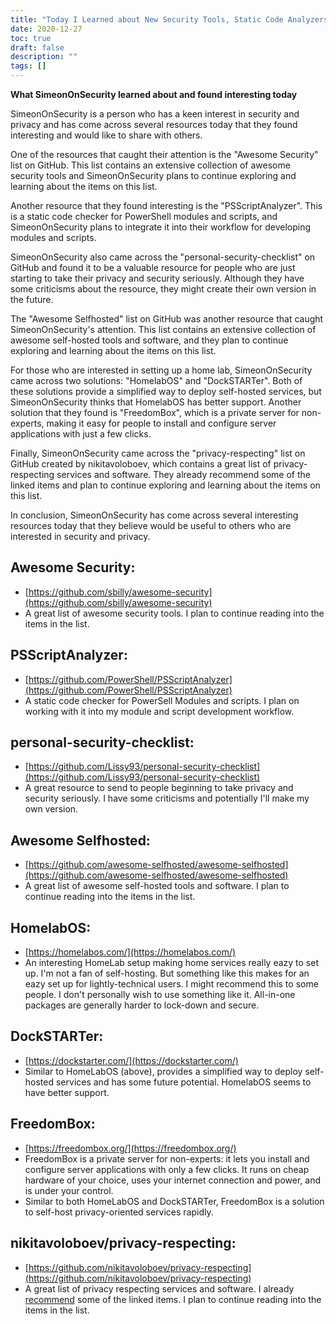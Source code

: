 ```yaml
---
title: "Today I Learned about New Security Tools, Static Code Analyzers, and Self-Hosted Service Options"
date: 2020-12-27
toc: true
draft: false
description: ""
tags: []
---
```


**What SimeonOnSecurity learned about and found interesting today**

SimeonOnSecurity is a person who has a keen interest in security and privacy and has come across several resources today that they found interesting and would like to share with others.

One of the resources that caught their attention is the "Awesome Security" list on GitHub. This list contains an extensive collection of awesome security tools and SimeonOnSecurity plans to continue exploring and learning about the items on this list.

Another resource that they found interesting is the "PSScriptAnalyzer". This is a static code checker for PowerShell modules and scripts, and SimeonOnSecurity plans to integrate it into their workflow for developing modules and scripts.

SimeonOnSecurity also came across the "personal-security-checklist" on GitHub and found it to be a valuable resource for people who are just starting to take their privacy and security seriously. Although they have some criticisms about the resource, they might create their own version in the future.

The "Awesome Selfhosted" list on GitHub was another resource that caught SimeonOnSecurity's attention. This list contains an extensive collection of awesome self-hosted tools and software, and they plan to continue exploring and learning about the items on this list.

For those who are interested in setting up a home lab, SimeonOnSecurity came across two solutions: "HomelabOS" and "DockSTARTer". Both of these solutions provide a simplified way to deploy self-hosted services, but SimeonOnSecurity thinks that HomelabOS has better support. Another solution that they found is "FreedomBox", which is a private server for non-experts, making it easy for people to install and configure server applications with just a few clicks.

Finally, SimeonOnSecurity came across the "privacy-respecting" list on GitHub created by nikitavoloboev, which contains a great list of privacy-respecting services and software. They already recommend some of the linked items and plan to continue exploring and learning about the items on this list.

In conclusion, SimeonOnSecurity has come across several interesting resources today that they believe would be useful to others who are interested in security and privacy.


## Awesome Security:
- [https://github.com/sbilly/awesome-security](https://github.com/sbilly/awesome-security)
- A great list of awesome security tools. I plan to continue reading into the items in the list.

## PSScriptAnalyzer:
- [https://github.com/PowerShell/PSScriptAnalyzer](https://github.com/PowerShell/PSScriptAnalyzer)
- A static code checker for PowerSell Modules and scripts. I plan on working with it into my module and script development workflow.

## personal-security-checklist:
- [https://github.com/Lissy93/personal-security-checklist](https://github.com/Lissy93/personal-security-checklist)
- A great resource to send to people beginning to take privacy and security seriously. I have some criticisms and potentially I'll make my own version.

## Awesome Selfhosted:
- [https://github.com/awesome-selfhosted/awesome-selfhosted](https://github.com/awesome-selfhosted/awesome-selfhosted)
- A great list of awesome self-hosted tools and software. I plan to continue reading into the items in the list.

## HomelabOS:
- [https://homelabos.com/](https://homelabos.com/)
- An interesting HomeLab setup making home services really eazy to set up. I'm not a fan of self-hosting. But something like this makes for an eazy set up for lightly-technical users. I might recommend this to some people. I don't personally wish to use something like it. All-in-one packages are generally harder to lock-down and secure.

## DockSTARTer:
- [https://dockstarter.com/](https://dockstarter.com/)
- Similar to HomeLabOS (above), provides a simplified way to deploy self-hosted services and has some future potential. HomelabOS seems to have better support. 

## FreedomBox:
- [https://freedombox.org/](https://freedombox.org/)
- FreedomBox is a private server for non-experts: it lets you install and configure server applications with only a few clicks. It runs on cheap hardware of your choice, uses your internet connection and power, and is under your control. 
- Similar to both HomeLabOS and DockSTARTer, FreedomBox is a solution to self-host privacy-oriented services rapidly.

## nikitavoloboev/privacy-respecting:
- [https://github.com/nikitavoloboev/privacy-respecting](https://github.com/nikitavoloboev/privacy-respecting)
- A great list of privacy respecting services and software. I already [recommend](https://simeononsecurity.ch/recommendations) some of the linked items. I plan to continue reading into the items in the list.
